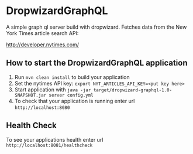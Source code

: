 # DropwizardGraphQL

A simple graph ql server build with dropwizard.  Fetches data from the New York Times article search API:

http://developer.nytimes.com/

How to start the DropwizardGraphQL application
---

1. Run `mvn clean install` to build your application
1. Set the nytimes API key: `export NYT_ARTICLES_API_KEY=<put key here>`
1. Start application with `java -jar target/dropwizard-graphql-1.0-SNAPSHOT.jar server config.yml`
1. To check that your application is running enter url `http://localhost:8080`

Health Check
---

To see your applications health enter url `http://localhost:8081/healthcheck`
